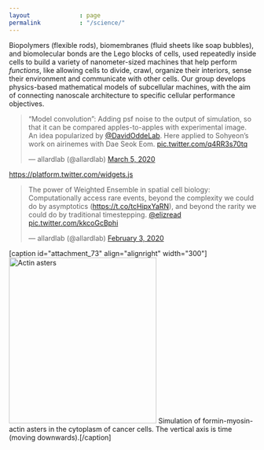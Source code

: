 ```yaml
---
layout              : page
permalink           : "/science/"
---
```



Biopolymers (flexible rods), biomembranes (fluid sheets like soap bubbles), and biomolecular bonds are the Lego blocks of cells, used repeatedly inside cells to build a variety of nanometer-sized machines that help perform <em>functions</em>, like allowing cells to divide, crawl, organize their interiors, sense their environment and communicate with other cells. Our group develops physics-based mathematical models of subcellular machines, with the aim of connecting nanoscale architecture to specific cellular performance objectives.

<blockquote class="twitter-tweet">
<p lang="en" dir="ltr">“Model convolution”: Adding psf noise to the output of simulation, so that it can be compared apples-to-apples with experimental image. An idea popularized by <a href="https://twitter.com/DavidOddeLab?ref_src=twsrc%5Etfw">@DavidOddeLab</a>. Here applied to Sohyeon’s work on airinemes with Dae Seok Eom. <a href="https://t.co/q4RR3s70tq">pic.twitter.com/q4RR3s70tq</a></p>
— allardlab (@allardlab) <a href="https://twitter.com/allardlab/status/1235676904637820932?ref_src=twsrc%5Etfw">March 5, 2020</a></blockquote>

<a href="https://platform.twitter.com/widgets.js">https://platform.twitter.com/widgets.js</a>
<blockquote class="twitter-tweet">
<p lang="en" dir="ltr">The power of Weighted Ensemble in spatial cell biology: Computationally access rare events, beyond the complexity we could do by asymptotics (<a href="https://t.co/tcHipxYaRN">https://t.co/tcHipxYaRN</a>), and beyond the rarity we could do by traditional timestepping. <a href="https://twitter.com/elizread?ref_src=twsrc%5Etfw">@elizread</a> <a href="https://t.co/kkcoGcBphi">pic.twitter.com/kkcoGcBphi</a></p>
— allardlab (@allardlab) <a href="https://twitter.com/allardlab/status/1224418820204326912?ref_src=twsrc%5Etfw">February 3, 2020</a></blockquote>
[caption id="attachment_73" align="alignright" width="300"]<img class="wp-image-73 size-full" src="http://allardlab.com/wp-content/uploads/2014/04/figasterjun1.jpg" alt="Actin asters" width="300" height="338"> Simulation of formin-myosin-actin asters in the cytoplasm of cancer cells. The vertical axis is time (moving downwards).[/caption]